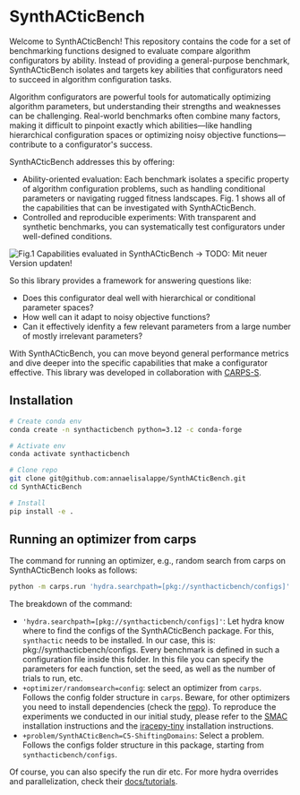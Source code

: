 # SynthACticBench

Welcome to SynthACticBench! This repository contains the code for a set of benchmarking functions designed to evaluate compare algorithm configurators by ability. Instead of providing a general-purpose benchmark, SynthACticBench isolates and targets key abilities that configurators need to succeed in algorithm configuration tasks.

Algorithm configurators are powerful tools for automatically optimizing algorithm parameters, but understanding their strengths and weaknesses can be challenging. Real-world benchmarks often combine many factors, making it difficult to pinpoint exactly which abilities—like handling hierarchical configuration spaces or optimizing noisy objective functions—contribute to a configurator's success.

SynthACticBench addresses this by offering:

* Ability-oriented evaluation: Each benchmark isolates a specific property of algorithm configuration problems, such as handling conditional parameters or navigating rugged fitness landscapes. Fig. 1 shows all of the capabilities that can be investigated with SynthACticBench.
* Controlled and reproducible experiments: With transparent and synthetic benchmarks, you can systematically test configurators under well-defined conditions.

![Fig.1 Capabilities evaluated in SynthACticBench](https://github.com/user-attachments/assets/cb4c1651-5392-4b0a-8a51-d76ed65b14b2)
-> TODO: Mit neuer Version updaten!

So this library provides a framework for answering questions like:

* Does this configurator deal well with hierarchical or conditional parameter spaces?
* How well can it adapt to noisy objective functions?
* Can it effectively idenfity a few relevant parameters from a large number of mostly irrelevant parameters?

With SynthACticBench, you can move beyond general performance metrics and dive deeper into the specific capabilities that make a configurator effective. This library was developed in collaboration with [CARPS-S](https://github.com/automl/CARP-S).

## Installation
```bash
# Create conda env
conda create -n synthacticbench python=3.12 -c conda-forge

# Activate env
conda activate synthacticbench

# Clone repo
git clone git@github.com:annaelisalappe/SynthACticBench.git
cd SynthACticBench

# Install 
pip install -e .
```

## Running an optimizer from carps
The command for running an optimizer, e.g., random search from carps on SynthACticBench looks as follows:
```bash
python -m carps.run 'hydra.searchpath=[pkg://synthacticbench/configs]' +optimizer/randomsearch=config +problem/SynthACticBench=C5-ShiftingDomains
```
The breakdown of the command:
- `'hydra.searchpath=[pkg://synthacticbench/configs]'`: Let hydra know where to find the configs of the SynthACticBench package. For this, `synthactic` needs to be installed. In our case, this is: pkg://synthacticbench/configs. Every benchmark is defined in such a configuration file inside this folder. In this file you can specify the parameters for each function, set the seed, as well as the number of trials to run, etc. 
- `+optimizer/randomsearch=config`: select an optimizer from `carps`. Follows the config folder structure in `carps`. Beware, for other optimizers you need to install dependencies (check the [repo](https://github.com/automl/CARP-S)). To reproduce the experiments we conducted in our initial study, please refer to the [SMAC](https://github.com/automl/SMAC3) installation instructions and the [iracepy-tiny](https://github.com/Saethox/iracepy-tiny/tree/master) installation instructions.
- `+problem/SynthACticBench=C5-ShiftingDomains`: Select a problem. Follows the configs folder structure in this package, starting from `synthacticbench/configs`.

Of course, you can also specify the run dir etc.
For more hydra overrides and parallelization, check their [docs/tutorials](https://hydra.cc/docs/advanced/override_grammar/basic/).
